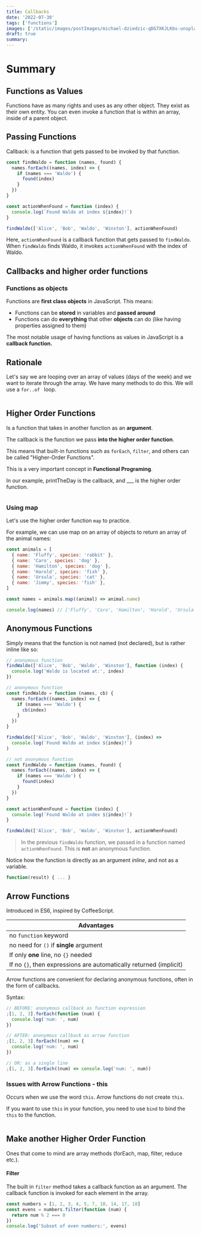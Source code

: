 ```yaml
---
title: Callbacks
date: '2022-07-30'
tags: ['functions']
images: ['/static/images/postImages/michael-dziedzic-qDG7XKJLKbs-unsplash.jpg']
draft: true
summary:
---
```


# Summary

## Functions as Values

Functions have as many rights and uses as any other object. They exist as their own entity. You can even invoke a function that is within an array, inside of a parent object.

## Passing Functions

Callback: is a function that gets passed to be invoked by that function.

```js
const findWaldo = function (names, found) {
  names.forEach((names, index) => {
    if (names === 'Waldo') {
      found(index)
    }
  })
}

const actionWhenFound = function (index) {
  console.log(`Found Waldo at index ${index}!`)
}

findWaldo(['Alice', 'Bob', 'Waldo', 'Winston'], actionWhenFound)
```

Here, `actionWhenFound` is a callback function that gets passed to `findWaldo`. When `findWaldo` finds Waldo, it invokes `actionWhenFound` with the index of Waldo.

## Callbacks and higher order functions

### Functions as objects

Functions are **first class objects** in JavaScript. This means:

- Functions can be **stored** in variables and **passed around**
- Functions can do **everything** that other **objects** can do (like having properties assigned to them)

The most notable usage of having functions as values in JavaScript is a **callback function.**

## Rationale

Let's say we are looping over an array of values (days of the week) and we want to iterate through the array. We have many methods to do this. We will use a `for..of ` loop.

```js

```

## Higher Order Functions

Is a function that takes in another function as an **argument**.

The callback is the function we pass **into the higher order function**.

This means that built-in functions such as `forEach`, `filter`, and others can be called "Higher-Order Functions".

This is a very important concept in **Functional Programing**.

In our example, printTheDay is the callback, and \_\_\_ is the higher order function.

```js

```

### Using map

Let's use the higher order function `map` to practice.

For example, we can use map on an array of objects to return an array of the animal names:

```js
const animals = [
  { name: 'Fluffy', species: 'rabbit' },
  { name: 'Caro', species: 'dog' },
  { name: 'Hamilton', species: 'dog' },
  { name: 'Harold', species: 'fish' },
  { name: 'Ursula', species: 'cat' },
  { name: 'Jimmy', species: 'fish' },
]

const names = animals.map((animal) => animal.name)

console.log(names) // ['Fluffy', 'Caro', 'Hamilton', 'Harold', 'Ursula', 'Jimmy']
```

## Anonymous Functions

Simply means that the function is not named (not declared), but is rather inline like so:

```js
// anonymous function
findWaldo(['Alice', 'Bob', 'Waldo', 'Winston'], function (index) {
  console.log('Waldo is located at:', index)
})

// anonymous function
const findWaldo = function (names, cb) {
  names.forEach((names, index) => {
    if (names === 'Waldo') {
      cb(index)
    }
  })
}

findWaldo(['Alice', 'Bob', 'Waldo', 'Winston'], (index) =>
  console.log(`Found Waldo at index ${index}!`)
)

// not anonymous function
const findWaldo = function (names, found) {
  names.forEach((names, index) => {
    if (names === 'Waldo') {
      found(index)
    }
  })
}

const actionWhenFound = function (index) {
  console.log(`Found Waldo at index ${index}!`)
}

findWaldo(['Alice', 'Bob', 'Waldo', 'Winston'], actionWhenFound)
```

> In the previous `findWaldo` function, we passed in a function named `actionWhenFound`. This is **not** an anonymous function.

Notice how the function is directly as an argument _inline_, and not as a variable.

```js
function(result) { ... }
```

## Arrow Functions

Introduced in ES6, inspired by CoffeeScript.

| Advantages                                                         |
| ------------------------------------------------------------------ |
| no `function` keyword                                              |
| no need for `()` if **single** argument                            |
| If only **one** line, no `{}` needed                               |
| If no `{}`, then expressions are automatically returned (implicit) |

Arrow functions are convenient for declaring anonymous functions, often in the form of callbacks.

Syntax:

```js
// BEFORE: anonymous callback as function expression
;[1, 2, 3].forEach(function (num) {
  console.log('num: ', num)
})

// AFTER: anonymous callback as arrow function
;[1, 2, 3].forEach((num) => {
  console.log('num: ', num)
})

// OR: as a single line
;[1, 2, 3].forEach((num) => console.log('num: ', num))
```

### Issues with Arrow Functions - this

Occurs when we use the word `this`. Arrow functions do not create `this`.

If you want to use `this` in your function, you need to use `bind` to bind the `this` to the function.

```js

```

## Make another Higher Order Function

Ones that come to mind are array methods (forEach, map, filter, reduce etc.).

#### Filter

The built in `filter` method takes a callback function as an argument. The callback function is invoked for each element in the array.

```js
const numbers = [1, 2, 3, 4, 5, 7, 10, 14, 17, 18]
const evens = numbers.filter(function (num) {
  return num % 2 === 0
})
console.log('Subset of even numbers:', evens)
```

